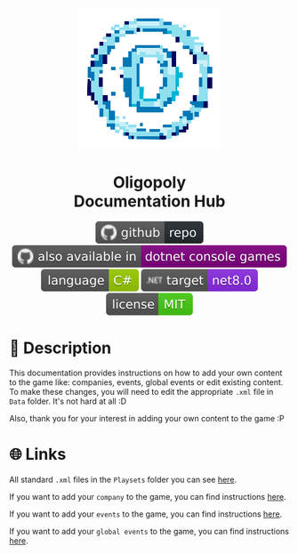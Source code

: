 <div align="center">
  <img src="https://github.com/Fuinny/Oligopoly/blob/main/.github/resources/oligopoly-documentation-logo.svg" width="256" height="256"/>
  <h1>
    Oligopoly
    <br>
    Documentation Hub
  </h1>
  <p>
    <a href="https://github.com/Fuinny/Oligopoly"><img src="https://github.com/Fuinny/Oligopoly/blob/main/.github/resources/github-repo.svg" alt="GitHub Repository"></a>
    <a href="https://github.com/dotnet/dotnet-console-games"><img src="https://github.com/Fuinny/Oligopoly/blob/main/.github/resources/also-available.svg" alt="dotnet-console-games Repository"></a>
    <a href="https://learn.microsoft.com/en-us/dotnet/csharp/"><img src="https://github.com/Fuinny/Oligopoly/blob/main/.github/resources/c-sharp-language.svg" alt="C Sharp Language"></a>
    <a href="https://dotnet.microsoft.com/en-us/download"><img src="https://github.com/Fuinny/Oligopoly/blob/main/.github/resources/target-framework.svg" alt="Target Framework"></a>
    <a href="https://github.com/Fuinny/Oligopoly/blob/main/LICENSE.md"><img src="https://github.com/Fuinny/Oligopoly/blob/main/.github/resources/license-MIT.svg" alt="Target Framework"></a>
  </p>
</div>

# :open_book: Description
This documentation provides instructions on how to add your own content to the game like: companies, events, global events or edit existing content.
To make these changes, you will need to edit the appropriate ```.xml``` file in ```Data``` folder. It's not hard at all :D

Also, thank you for your interest in adding your own content to the game :P

# :globe_with_meridians: Links
All standard ```.xml``` files in the ```Playsets``` folder you can see [here](https://github.com/Fuinny/Oligopoly/tree/main/Playsets).

If you want to add your ```company``` to the game, you can find instructions [here](https://github.com/Fuinny/Oligopoly/blob/main/Documentation/How-to-add-company.md).

If you want to add your ```events``` to the game, you can find instructions [here](https://github.com/Fuinny/Oligopoly/blob/main/Documentation/How-to-add-event.md).

If you want to add your ```global events``` to the game, you can find instructions [here](https://github.com/Fuinny/Oligopoly/blob/main/Documentation/How-to-add-global-event.md).
